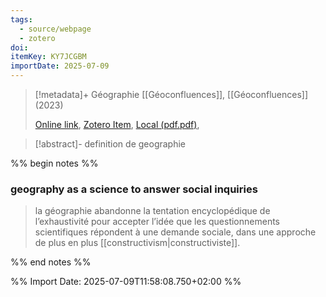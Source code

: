 ```yaml
---
tags:
  - source/webpage
  - zotero
doi: 
itemKey: KY7JCGBM
importDate: 2025-07-09
---
```

>[!metadata]+
> Géographie
> [[Géoconfluences]], 
> [[Géoconfluences]] (2023)
> 
> [Online link](https://geoconfluences.ens-lyon.fr/glossaire/geographie), [Zotero Item](zotero://select/library/items/KY7JCGBM), [Local (pdf.pdf)](file://C:/Users/aburg/Documents/references/zotero/storage/RZKR4ITK/@@openPDF.pdf), 

>[!abstract]-
>definition de geographie

%% begin notes %%
### geography as a science to answer social inquiries
>la géographie abandonne la tentation encyclopédique de l’exhaustivité pour accepter l’idée que les questionnements scientifiques répondent à une demande sociale, dans une approche de plus en plus [[constructivism|constructiviste]].

%% end notes %%

%% Import Date: 2025-07-09T11:58:08.750+02:00 %%
